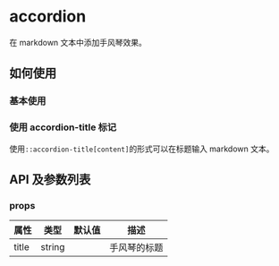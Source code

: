 # accordion

在 markdown 文本中添加手风琴效果。

## 如何使用

### 基本使用

<demo name="custom_tags/accordion/basic"></demo>

### 使用 accordion-title 标记

使用`::accordion-title[content]`的形式可以在标题输入 markdown 文本。

<demo name="custom_tags/accordion/accordion-title"></demo>

## API 及参数列表

### props

| 属性  | 类型   | 默认值 | 描述         |
| ----- | ------ | ------ | ------------ |
| title | string |        | 手风琴的标题 |
